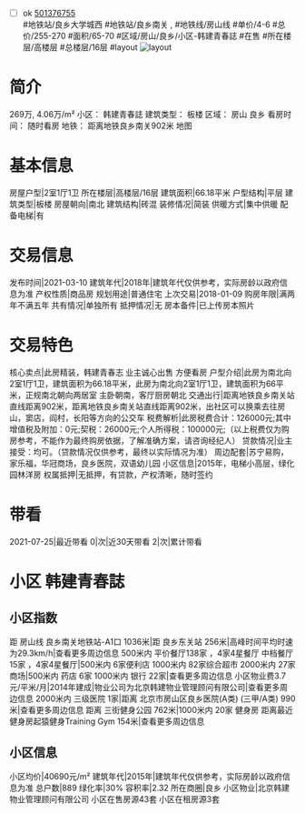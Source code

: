 - [ ] ok [501376755](https://bj.5i5j.com/ershoufang/501376755.html)  
 #地铁站/良乡大学城西 #地铁站/良乡南关 ,  #地铁线/房山线
#单价/4-6 #总价/255-270 #面积/65-70   #区域/房山/良乡/小区-韩建青春誌 #在售 #所在楼层/高楼层 #总楼层/16层 #layout 
![layout](http://image2a.5i5j.com/bdir/layout/400841.jpg_P5.jpg) 
# 简介 
 269万,  4.06万/m² 
小区： 韩建青春誌
建筑类型： 板楼
区域： 房山 良乡
看房时间： 随时看房
地铁： 距离地铁良乡南关902米 地图
# 基本信息 
 房屋户型|2室1厅1卫
所在楼层|高楼层/16层
建筑面积|66.18平米
户型结构|平层
建筑类型|板楼
房屋朝向|南北
建筑结构|砖混
装修情况|简装
供暖方式|集中供暖
配备电梯|有
# 交易信息 
 发布时间|2021-03-10
建筑年代|2018年|建筑年代仅供参考，实际房龄以政府信息为准
产权性质|商品房
规划用途|普通住宅
上次交易|2018-01-09
购房年限|满两年不满五年
共有情况|单独所有
抵押情况|无
房本备件|已上传房本照片
# 交易特色 
 核心卖点|此房精装，韩建青春志 业主诚心出售 方便看房
户型介绍|此房为南北向2室1厅1卫，建筑面积为66.18平米，此房为南北向2室1厅1卫，建筑面积为66平米，正规南北朝向两居室 主卧朝南，客厅厨房朝北
交通出行|距离地铁良乡南关站直线距离902米，距离地铁良乡南关站直线距离902米，出社区可以换乘去往房山，窦店，阎村，长阳等方向的公交车
税费解析|此房税费合计：126000元;其中增值税及附加：0元;契税：26000元;个人所得税：100000元;（以上税费仅为购房参考，不能作为最终购房依据，了解准确方案，请咨询经纪人）
贷款情况|业主接受：均可。（贷款情况仅供参考，最终以实际情况为准）
周边配套|苏宁易购，家乐福，华冠商场，良乡医院，双语幼儿园
小区信息|2015年，电梯小高层，绿化园林洋房
权属抵押|无抵押，有贷款，产权清晰，随时签约
# 带看 
 2021-07-25|最近带看	 0|次|近30天带看	 2|次|累计带看
# 小区 韩建青春誌
## 小区指数 
 距 房山线 良乡南关地铁站-A1口 1036米|距 良乡东关站 256米|高峰时间平均时速为29.3km/h|查看更多周边信息
500米内 平价餐厅138家 ，4家4星餐厅
中档餐厅15家 ，4家4星餐厅|500米内 6家便利店
1000米内 82家综合超市
2000米内 27家商场|500米内 药店 6家
1000米内 银行 22家|查看更多周边信息
小区物业费3.7元/平米/月|2014年建成|物业公司为北京韩建物业管理顾问有限公司|查看更多周边信息
2000米内 三级医院 1家|距离 北京市房山区良乡医院(A类) (三甲/A类) 990米|查看更多周边信息
距离 三街健身公园 762米|1000米内 20家 健身房
距离最近健身房起猿健身Training Gym 154米|查看更多周边信息
## 小区信息 
 小区均价|40690元/m²
建筑年代|2015年|建筑年代仅供参考，实际房龄以政府信息为准
总户数|889
绿化率|30%
容积率|2.32
所在商圈|良乡
小区物业|北京韩建物业管理顾问有限公司
小区在售房源43套
小区在租房源3套
